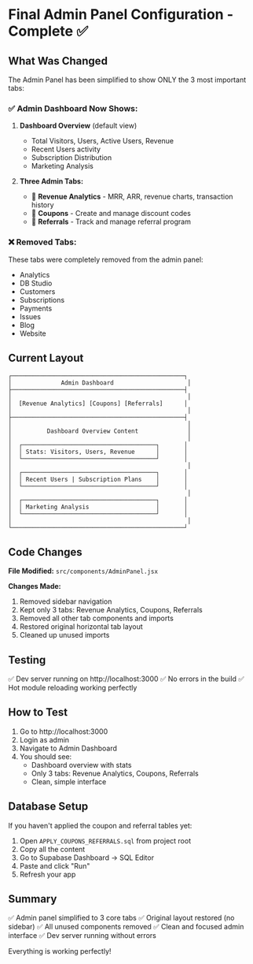 # Final Admin Panel Configuration - Complete ✅

## What Was Changed

The Admin Panel has been simplified to show ONLY the 3 most important tabs:

### ✅ Admin Dashboard Now Shows:

1. **Dashboard Overview** (default view)
   - Total Visitors, Users, Active Users, Revenue
   - Recent Users activity
   - Subscription Distribution
   - Marketing Analysis

2. **Three Admin Tabs:**
   - 🔹 **Revenue Analytics** - MRR, ARR, revenue charts, transaction history
   - 🔹 **Coupons** - Create and manage discount codes
   - 🔹 **Referrals** - Track and manage referral program

### ❌ Removed Tabs:

These tabs were completely removed from the admin panel:
- Analytics
- DB Studio
- Customers
- Subscriptions
- Payments
- Issues
- Blog
- Website

## Current Layout

```
┌─────────────────────────────────────────────────┐
│              Admin Dashboard                     │
├─────────────────────────────────────────────────┤
│                                                  │
│  [Revenue Analytics] [Coupons] [Referrals]      │
│                                                  │
├─────────────────────────────────────────────────┤
│                                                  │
│          Dashboard Overview Content              │
│                                                  │
│  ┌──────────────────────────────────────┐       │
│  │ Stats: Visitors, Users, Revenue      │       │
│  └──────────────────────────────────────┘       │
│                                                  │
│  ┌──────────────────────────────────────┐       │
│  │ Recent Users | Subscription Plans    │       │
│  └──────────────────────────────────────┘       │
│                                                  │
│  ┌──────────────────────────────────────┐       │
│  │ Marketing Analysis                   │       │
│  └──────────────────────────────────────┘       │
│                                                  │
└─────────────────────────────────────────────────┘
```

## Code Changes

**File Modified:** `src/components/AdminPanel.jsx`

**Changes Made:**
1. Removed sidebar navigation
2. Kept only 3 tabs: Revenue Analytics, Coupons, Referrals
3. Removed all other tab components and imports
4. Restored original horizontal tab layout
5. Cleaned up unused imports

## Testing

✅ Dev server running on http://localhost:3000
✅ No errors in the build
✅ Hot module reloading working perfectly

## How to Test

1. Go to http://localhost:3000
2. Login as admin
3. Navigate to Admin Dashboard
4. You should see:
   - Dashboard overview with stats
   - Only 3 tabs: Revenue Analytics, Coupons, Referrals
   - Clean, simple interface

## Database Setup

If you haven't applied the coupon and referral tables yet:

1. Open `APPLY_COUPONS_REFERRALS.sql` from project root
2. Copy all the content
3. Go to Supabase Dashboard → SQL Editor
4. Paste and click "Run"
5. Refresh your app

## Summary

✅ Admin panel simplified to 3 core tabs
✅ Original layout restored (no sidebar)
✅ All unused components removed
✅ Clean and focused admin interface
✅ Dev server running without errors

Everything is working perfectly!
